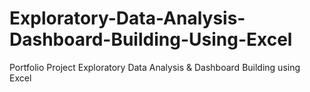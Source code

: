 # Exploratory-Data-Analysis-Dashboard-Building-Using-Excel
Portfolio Project Exploratory Data Analysis &amp; Dashboard Building using Excel
